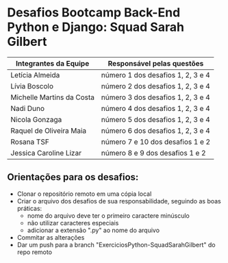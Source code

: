 # Desafios Bootcamp Back-End Python e Django: Squad Sarah Gilbert

| Integrantes da Equipe  | Responsável pelas questões |
| ------------- | ------------- |
| Letícia Almeida  | número 1 dos desafios 1, 2, 3 e 4  |
| Lívia Boscolo | número 2 dos desafios 1, 2, 3 e 4 |
| Michelle Martins da Costa | número 3 dos desafios 1, 2, 3 e 4 | 
| Nadi Duno | número 4 dos desafios 1, 2, 3 e 4 |
| Nicola Gonzaga | número 5 dos desafios 1, 2, 3 e 4 |
| Raquel de Oliveira Maia | número 6 dos desafios 1, 2, 3 e 4 |
| Rosana TSF | número 7 e 10 dos desafios 1 e 2 |
| Jessica Caroline Lizar  | número 8 e 9 dos desafios 1 e 2 |


## Orientações para os desafios:
- Clonar o repositório remoto em uma cópia local
-  Criar o arquivo dos desafios de sua responsabilidade, seguindo as boas práticas:
    - nome do arquivo deve ter o primeiro caractere minúsculo
    - não utilizar caracteres especiais
    - adicionar a extensão ".py" ao nome do arquivo
- Commitar as alterações
- Dar um push para a branch "ExerciciosPython-SquadSarahGilbert" do repo remoto


